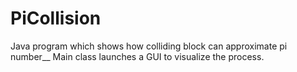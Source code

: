 # PiCollision
Java program which shows how colliding block can approximate pi number__ Main class launches a GUI to visualize the process.

